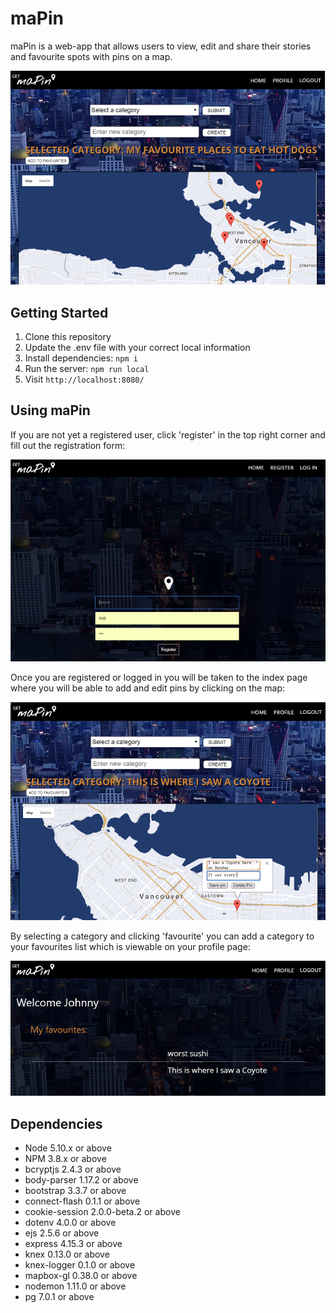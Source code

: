 # maPin
maPin is a web-app that allows users to view, edit and share their stories and favourite spots with pins on a map.

![index page](/docs/mapin7.PNG)

## Getting Started

1. Clone this repository
2. Update the .env file with your correct local information
3. Install dependencies: `npm i`
4. Run the server: `npm run local`
5. Visit `http://localhost:8080/`

## Using maPin

If you are not yet a registered user, click 'register' in the top right corner and fill out the registration form:

![register page](/docs/mapin3.PNG)

Once you are registered or logged in you will be taken to the index page where you will be able to add and edit pins by clicking on the map:

![index](/docs/mapin4.PNG)

By selecting a category and clicking 'favourite' you can add a category to your favourites list which is viewable on your profile page:

![favourites](/docs/mapin5.PNG)

## Dependencies

- Node 5.10.x or above
- NPM 3.8.x or above
- bcryptjs 2.4.3 or above
- body-parser 1.17.2 or above
- bootstrap 3.3.7 or above
- connect-flash 0.1.1 or above
- cookie-session 2.0.0-beta.2 or above
- dotenv 4.0.0 or above
- ejs 2.5.6 or above
- express 4.15.3 or above
- knex 0.13.0 or above
- knex-logger 0.1.0 or above
- mapbox-gl 0.38.0 or above
- nodemon 1.11.0 or above
- pg 7.0.1 or above

